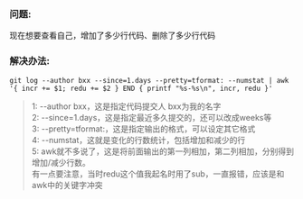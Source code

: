 ### 问题:
现在想要查看自己，增加了多少行代码、删除了多少行代码

### 解决办法:
```
git log --author bxx --since=1.days --pretty=tformat: --numstat | awk '{ incr += $1; redu += $2 } END { printf "%s-%s\n", incr, redu }'
```
> 1: --author bxx，这是指定代码提交人 bxx为我的名字  
> 2: --since=1.days，这是指定最近多久提交的，还可以改成weeks等  
> 3: --pretty=tformat:，这是指定输出的格式，可以设定其它格式  
> 4: --numstat，这就是变化的行数统计，包括增加和减少的行  
> 5: awk就不多说了，这是将前面输出的第一列相加，第二列相加，分别得到增加/减少行数。  
>    有一点要注意，当时redu这个值我起名时用了sub，一直报错，应该是和awk中的关键字冲突   
